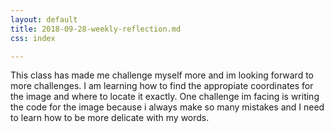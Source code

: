 ```yaml
---
layout: default
title: 2018-09-28-weekly-reflection.md
css: index

---
```


This class has made me challenge myself more and im looking forward to more challenges. I am learning how to find the appropiate coordinates for the image and where to locate it exactly. One challenge im facing is writing the code for the image because i always make so many mistakes and I need to learn how to be more delicate with my words.
